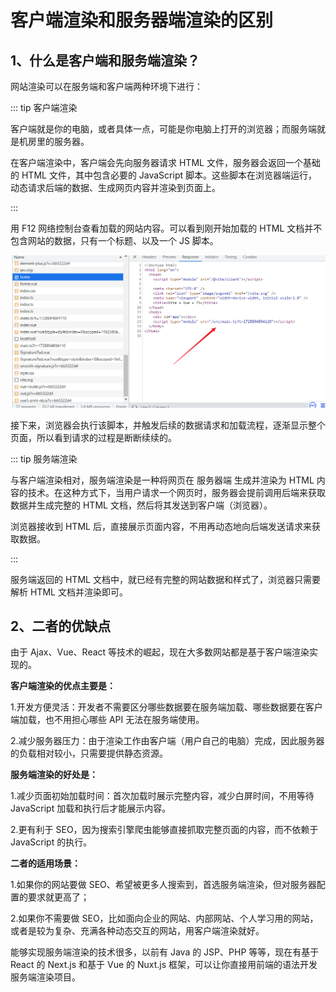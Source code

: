 # 客户端渲染和服务器端渲染的区别

## 1、什么是客户端和服务端渲染？

网站渲染可以在服务端和客户端两种环境下进行：

::: tip 客户端渲染

客户端就是你的电脑，或者具体一点，可能是你电脑上打开的浏览器；而服务端就是机房里的服务器。

在客户端渲染中，客户端会先向服务器请求 HTML 文件，服务器会返回一个基础的 HTML 文件，其中包含必要的 JavaScript 脚本。这些脚本在浏览器端运行，
动态请求后端的数据、生成网页内容并渲染到页面上。

:::



用 F12 网络控制台查看加载的网站内容。可以看到刚开始加载的 HTML 文档并不包含网站的数据，只有一个标题、以及一个 JS 脚本。


![](../images/ssr-1.png)


接下来，浏览器会执行该脚本，并触发后续的数据请求和加载流程，逐渐显示整个页面，所以看到请求的过程是断断续续的。


::: tip 服务端渲染

与客户端渲染相对，服务端渲染是一种将网页在 服务器端 生成并渲染为 HTML 内容的技术。在这种方式下，当用户请求一个网页时，服务器会提前调用后端来获取数据并生成完整的 HTML 文档，然后将其发送到客户端（浏览器）。

浏览器接收到 HTML 后，直接展示页面内容，不用再动态地向后端发送请求来获取数据。

:::

服务端返回的 HTML 文档中，就已经有完整的网站数据和样式了，浏览器只需要解析 HTML 文档并渲染即可。


## 2、二者的优缺点

由于 Ajax、Vue、React 等技术的崛起，现在大多数网站都是基于客户端渲染实现的。

**客户端渲染的优点主要是：**

1.开发方便灵活：开发者不需要区分哪些数据要在服务端加载、哪些数据要在客户端加载，也不用担心哪些 API 无法在服务端使用。

2.减少服务器压力：由于渲染工作由客户端（用户自己的电脑）完成，因此服务器的负载相对较小，只需要提供静态资源。

**服务端渲染的好处是：**

1.减少页面初始加载时间：首次加载时展示完整内容，减少白屏时间，不用等待 JavaScript 加载和执行后才能展示内容。

2.更有利于 SEO，因为搜索引擎爬虫能够直接抓取完整页面的内容，而不依赖于 JavaScript 的执行。

 
**二者的适用场景：**

1.如果你的网站要做 SEO、希望被更多人搜索到，首选服务端渲染，但对服务器配置的要求就更高了；

2.如果你不需要做 SEO，比如面向企业的网站、内部网站、个人学习用的网站，或者是较为复杂、充满各种动态交互的网站，用客户端渲染就好。


能够实现服务端渲染的技术很多，以前有 Java 的 JSP、PHP 等等，现在有基于 React 的 Next.js 和基于 Vue 的 Nuxt.js 框架，可以让你直接用前端的语法开发服务端渲染项目。 


 